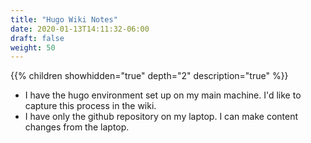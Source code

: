 ```yaml
---
title: "Hugo Wiki Notes"
date: 2020-01-13T14:11:32-06:00
draft: false
weight: 50
---
```


{{% children showhidden="true" depth="2" description="true" %}}

* I have the hugo environment set up on my main machine. I'd like to capture this process in the wiki.
* I have only the github repository on my laptop. I can make content changes from the laptop.
